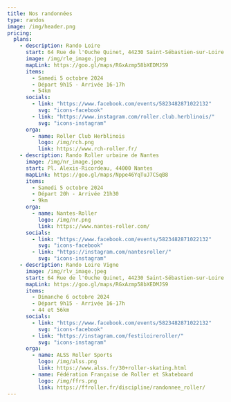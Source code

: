 ```yaml
---
title: Nos randonnées
type: randos
image: /img/header.png
pricing:
  plans:
    - description: Rando Loire
      start: 64 Rue de l'Ouche Quinet, 44230 Saint-Sébastien-sur-Loire
      image: /img/rle_image.jpeg
      mapLink: https://goo.gl/maps/RGxAzmp58bXEDMJS9
      items:
        - Samedi 5 octobre 2024
        - Départ 9h15 - Arrivée 16-17h
        - 54km
      socials:
        - link: "https://www.facebook.com/events/5823482871022132"
          svg: "icons-facebook"
        - link: "https://www.instagram.com/roller.club.herblinois/"
          svg: "icons-instagram"
      orga:
        - name: Roller Club Herblinois
          logo: /img/rch.png
          link: https://www.rch-roller.fr/
    - description: Rando Roller urbaine de Nantes
      image: /img/nr_image.jpeg
      start: Pl. Alexis-Ricordeau, 44000 Nantes
      mapLink: https://goo.gl/maps/Nppe46YqTuJ7CSqB8
      items:
        - Samedi 5 octobre 2024
        - Départ 20h - Arrivée 21h30
        - 9km
      orga:
        - name: Nantes-Roller
          logo: /img/nr.png
          link: https://www.nantes-roller.com/
      socials:
        - link: "https://www.facebook.com/events/5823482871022132"
          svg: "icons-facebook"
        - link: "https://instagram.com/nantesroller/"
          svg: "icons-instagram"
    - description: Rando Loire Vigne
      image: /img/rlv_image.jpeg
      start: 64 Rue de l'Ouche Quinet, 44230 Saint-Sébastien-sur-Loire
      mapLink: https://goo.gl/maps/RGxAzmp58bXEDMJS9
      items:
        - Dimanche 6 octobre 2024
        - Départ 9h15 - Arrivée 16-17h
        - 44 et 56km
      socials:
        - link: "https://www.facebook.com/events/5823482871022132"
          svg: "icons-facebook"
        - link: "https://instagram.com/festiloireroller/"
          svg: "icons-instagram"
      orga:
        - name: ALSS Roller Sports
          logo: /img/alss.png
          link: https://www.alss.fr/30+roller-skating.html
        - name: Fédération Française de Roller et Skateboard
          logo: /img/ffrs.png
          link: https://ffroller.fr/discipline/randonnee_roller/
---
```



